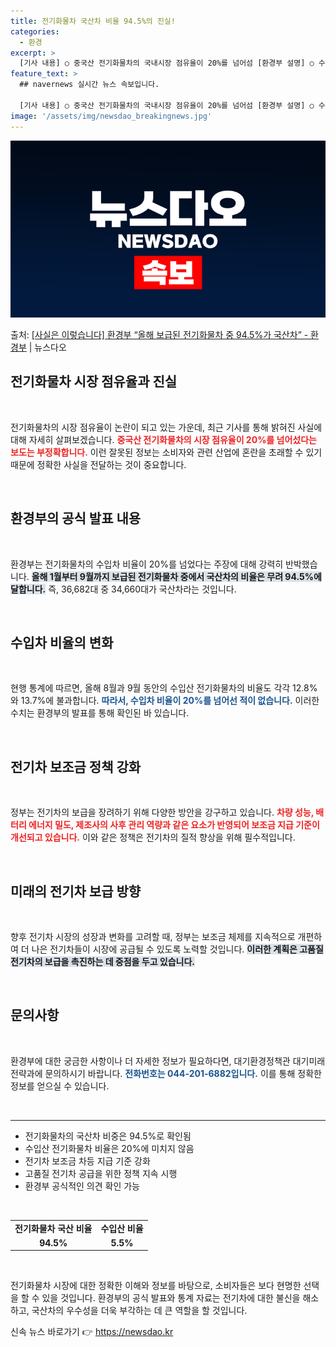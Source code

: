 ```yaml
---
title: 전기화물차 국산차 비율 94.5%의 진실!
categories:
  - 환경
excerpt: >
  [기사 내용] ○ 중국산 전기화물차의 국내시장 점유율이 20%를 넘어섬 [환경부 설명] ○ 수입산 전기화물차…
feature_text: >
  ## navernews 실시간 뉴스 속보입니다.

  [기사 내용] ○ 중국산 전기화물차의 국내시장 점유율이 20%를 넘어섬 [환경부 설명] ○ 수입산 전기화물차…
image: '/assets/img/newsdao_breakingnews.jpg'
---
```


![뉴스다오 속보](/assets/img/newsdao_breakingnews.jpg)

<p>출처: <a href="https://newsdao.kr/2217" rel="dofollow">[사실은 이렇습니다] 환경부 “올해 보급된 전기화물차 중 94.5%가 국산차” - 환경부</a> | 뉴스다오</p>

<h2 data-ke-size="size26">전기화물차 시장 점유율과 진실</h2>

<p data-ke-size="size16">&nbsp;</p>

전기화물차의 시장 점유율이 논란이 되고 있는 가운데, 최근 기사를 통해 밝혀진 사실에 대해 자세히 살펴보겠습니다. <b><span style="color: #ee2323;">중국산 전기화물차의 시장 점유율이 20%를 넘어섰다는 보도는 부정확합니다.</span></b> 이런 잘못된 정보는 소비자와 관련 산업에 혼란을 초래할 수 있기 때문에 정확한 사실을 전달하는 것이 중요합니다.

<p data-ke-size="size16">&nbsp;</p>

<h2 data-ke-size="size26">환경부의 공식 발표 내용</h2>

<p data-ke-size="size16">&nbsp;</p>

환경부는 전기화물차의 수입차 비율이 20%를 넘었다는 주장에 대해 강력히 반박했습니다. <b><span style="background-color: #21538527;">올해 1월부터 9월까지 보급된 전기화물차 중에서 국산차의 비율은 무려 94.5%에 달합니다.</span></b> 즉, 36,682대 중 34,660대가 국산차라는 것입니다.

<p data-ke-size="size16">&nbsp;</p>

<h2 data-ke-size="size26">수입차 비율의 변화</h2>

<p data-ke-size="size16">&nbsp;</p>

현행 통계에 따르면, 올해 8월과 9월 동안의 수입산 전기화물차의 비율도 각각 12.8%와 13.7%에 불과합니다. <b><span style="color: #1a5490;">따라서, 수입차 비율이 20%를 넘어선 적이 없습니다.</span></b> 이러한 수치는 환경부의 발표를 통해 확인된 바 있습니다. 

<p data-ke-size="size16">&nbsp;</p>

<h2 data-ke-size="size26">전기차 보조금 정책 강화</h2>

<p data-ke-size="size16">&nbsp;</p>

정부는 전기차의 보급을 장려하기 위해 다양한 방안을 강구하고 있습니다. <b><span style="color: #ee2323;">차량 성능, 배터리 에너지 밀도, 제조사의 사후 관리 역량과 같은 요소가 반영되어 보조금 지급 기준이 개선되고 있습니다.</span></b> 이와 같은 정책은 전기차의 질적 향상을 위해 필수적입니다.

<p data-ke-size="size16">&nbsp;</p>

<h2 data-ke-size="size26">미래의 전기차 보급 방향</h2>

<p data-ke-size="size16">&nbsp;</p>

향후 전기차 시장의 성장과 변화를 고려할 때, 정부는 보조금 체제를 지속적으로 개편하여 더 나은 전기차들이 시장에 공급될 수 있도록 노력할 것입니다. <b><span style="background-color: #21538527;">이러한 계획은 고품질 전기차의 보급을 촉진하는 데 중점을 두고 있습니다.</span></b>

<p data-ke-size="size16">&nbsp;</p>

<h2 data-ke-size="size26">문의사항</h2>

<p data-ke-size="size16">&nbsp;</p>

환경부에 대한 궁금한 사항이나 더 자세한 정보가 필요하다면, 대기환경정책관 대기미래전략과에 문의하시기 바랍니다. <b><span style="color: #1a5490;">전화번호는 044-201-6882입니다.</span></b> 이를 통해 정확한 정보를 얻으실 수 있습니다.

<p data-ke-size="size16">&nbsp;</p>

<hr />

<ul>
  <li>전기화물차의 국산차 비중은 94.5%로 확인됨</li>
  <li>수입산 전기화물차 비율은 20%에 미치지 않음</li>
  <li>전기차 보조금 차등 지급 기준 강화</li>
  <li>고품질 전기차 공급을 위한 정책 지속 시행</li>
  <li>환경부 공식적인 의견 확인 가능</li>
</ul>

<p data-ke-size="size16">&nbsp;</p>

<table style="width:100%">
  <tr>
    <td style="text-align: center; height: 17px;"><b>전기화물차 국산 비율</b></td>
    <td style="text-align: center; height: 17px;"><b>수입산 비율</b></td>
  </tr>
  <tr>
    <td style="text-align: center; height: 17px;"><b>94.5%</b></td>
    <td style="text-align: center; height: 17px;"><b>5.5%</b></td>
  </tr>
</table>

<p data-ke-size="size16">&nbsp;</p>

전기화물차 시장에 대한 정확한 이해와 정보를 바탕으로, 소비자들은 보다 현명한 선택을 할 수 있을 것입니다. 환경부의 공식 발표와 통계 자료는 전기차에 대한 불신을 해소하고, 국산차의 우수성을 더욱 부각하는 데 큰 역할을 할 것입니다. 

신속 뉴스 바로가기 👉 <a href="https://newsdao.kr" rel="dofollow">https://newsdao.kr</a>


